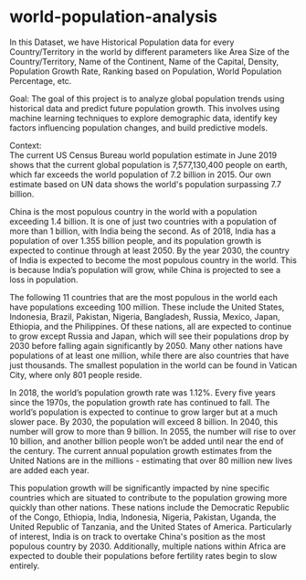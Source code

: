 # world-population-analysis

In this Dataset, we have Historical Population data for every Country/Territory in the world by different parameters
like Area Size of the Country/Territory, Name of the Continent, Name of the Capital, Density, Population Growth
Rate, Ranking based on Population, World Population Percentage, etc.

Goal: 
The goal of this project is to analyze global population trends using historical data and
predict future population growth. This involves using machine learning techniques to
explore demographic data, identify key factors influencing population changes, and build
predictive models.

Context:  
The current US Census Bureau world population estimate in June 2019 shows that the current global population is
7,577,130,400 people on earth, which far exceeds the world population of 7.2 billion in 2015. Our own estimate
based on UN data shows the world's population surpassing 7.7 billion.

China is the most populous country in the world with a population exceeding 1.4 billion. It is one of just two countries
with a population of more than 1 billion, with India being the second. As of 2018, India has a population of over
1.355 billion people, and its population growth is expected to continue through at least 2050. By the year 2030, the
country of India is expected to become the most populous country in the world. This is because India’s population
will grow, while China is projected to see a loss in population.

The following 11 countries that are the most populous in the world each have populations exceeding 100 million.
These include the United States, Indonesia, Brazil, Pakistan, Nigeria, Bangladesh, Russia, Mexico, Japan, Ethiopia,
and the Philippines. Of these nations, all are expected to continue to grow except Russia and Japan, which will see
their populations drop by 2030 before falling again significantly by 2050.
Many other nations have populations of at least one million, while there are also countries that have just thousands.
The smallest population in the world can be found in Vatican City, where only 801 people reside.

In 2018, the world’s population growth rate was 1.12%. Every five years since the 1970s, the population growth rate
has continued to fall. The world’s population is expected to continue to grow larger but at a much slower pace. By
2030, the population will exceed 8 billion. In 2040, this number will grow to more than 9 billion. In 2055, the number
will rise to over 10 billion, and another billion people won’t be added until near the end of the century. The current
annual population growth estimates from the United Nations are in the millions - estimating that over 80 million new
lives are added each year.

This population growth will be significantly impacted by nine specific countries which are situated to contribute to the
population growing more quickly than other nations. These nations include the Democratic Republic of the Congo,
Ethiopia, India, Indonesia, Nigeria, Pakistan, Uganda, the United Republic of Tanzania, and the United States of
America. Particularly of interest, India is on track to overtake China's position as the most populous country by 2030.
Additionally, multiple nations within Africa are expected to double their populations before fertility rates begin to slow
entirely.

